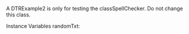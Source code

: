 A DTRExample2 is only for testing the classSpellChecker. Do not change this class.

Instance Variables
	randomTxt:		<Object>

